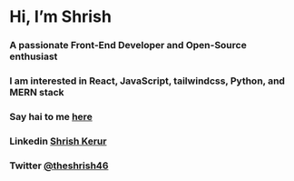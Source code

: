 # Hi, I’m Shrish
### A passionate Front-End Developer and Open-Source enthusiast
### I am interested in React, JavaScript, tailwindcss, Python, and MERN stack
### Say hai to me [here](https://shrish-kerur-theshrish46-gmailcom.vercel.app/)
### Linkedin [Shrish Kerur](https://www.linkedin.com/in/shrish-kerur-552584229/)
### Twitter [@theshrish46]()

<!---
theshrish46/theshrish46 is a ✨ special ✨ repository because its `README.md` (this file) appears on your GitHub profile.
You can click the Preview link to take a look at your changes.
--->
